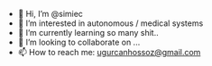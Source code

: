 - 👋 Hi, I’m @simiec
- 👀 I’m interested in autonomous / medical systems
- 🌱 I’m currently learning so many shit..
- 💞️ I’m looking to collaborate on ...
- 📫 How to reach me: ugurcanhossoz@gmail.com

<!---
simiec/simiec is a ✨ special ✨ repository because its `README.md` (this file) appears on your GitHub profile.
You can click the Preview link to take a look at your changes.
--->
